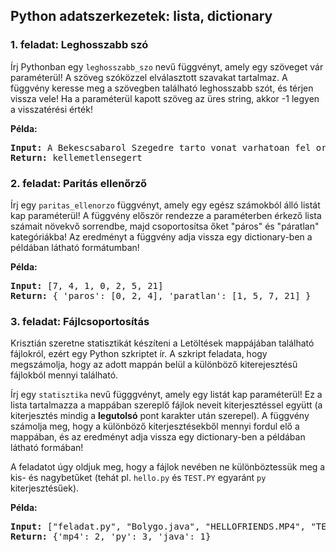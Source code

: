 <style>
	h1:first-of-type { display: none; }
</style> 

# Szkriptnyelvek - 3. gyakorló feladatsor

## Python adatszerkezetek: lista, dictionary


### 1. feladat: Leghosszabb szó

Írj Pythonban egy `leghosszabb_szo` nevű függvényt, amely egy szöveget vár paraméterül! A szöveg szóközzel elválasztott szavakat tartalmaz. A függvény keresse meg a szövegben található leghosszabb szót, és térjen vissza vele! Ha a paraméterül kapott szöveg az üres string, akkor -1 legyen a visszatérési érték!

**Példa:**

<pre>
<b>Input:</b> A Bekescsabarol Szegedre tarto vonat varhatoan fel orat kesik. Az okozott kellemetlensegert szives elnezesuket kerjuk.
<b>Return:</b> kellemetlensegert           
</pre>


### 2. feladat: Paritás ellenőrző

Írj egy `paritas_ellenorzo` függvényt, amely egy egész számokból álló listát kap paraméterül! A függvény először rendezze a paraméterben érkező lista számait növekvő sorrendbe, majd csoportosítsa őket "páros" és "páratlan" kategóriákba! Az eredményt a függvény adja vissza egy dictionary-ben a példában látható formátumban!

**Példa:**

<pre>
<b>Input:</b> [7, 4, 1, 0, 2, 5, 21]
<b>Return:</b> { 'paros': [0, 2, 4], 'paratlan': [1, 5, 7, 21] }
</pre>


### 3. feladat: Fájlcsoportosítás

Krisztián szeretne statisztikát készíteni a Letöltések mappájában található fájlokról, ezért egy Python szkriptet ír. A szkript feladata, hogy megszámolja, hogy az adott mappán belül a különböző kiterejesztésű fájlokból mennyi található.

Írj egy `statisztika` nevű függgvényt, amely egy listát kap paraméterül! Ez a lista tartalmazza a mappában szereplő fájlok neveit kiterjesztéssel együtt (a kiterjesztés mindig a **legutolsó** pont karakter után szerepel). A függvény számolja meg, hogy a különböző kiterjesztésekből mennyi fordul elő a mappában, és az eredményt adja vissza egy dictionary-ben a példában látható formában! 

A feladatot úgy oldjuk meg, hogy a fájlok nevében ne különböztessük meg a kis- és nagybetűket (tehát pl. `hello.py` és `TEST.PY` egyaránt `py` kiterjesztésűek).

**Példa:**

<pre>
<b>Input:</b> ["feladat.py", "Bolygo.java", "HELLOFRIENDS.MP4", "TEST.PY", "biro.gib.maxpont.py", "russian-driving-fails.mp4"]
<b>Return:</b> {'mp4': 2, 'py': 3, 'java': 1}        
</pre>